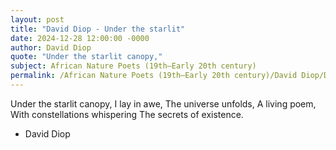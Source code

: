 ```yaml
---
layout: post
title: "David Diop - Under the starlit"
date: 2024-12-28 12:00:00 -0000
author: David Diop
quote: "Under the starlit canopy,"
subject: African Nature Poets (19th–Early 20th century)
permalink: /African Nature Poets (19th–Early 20th century)/David Diop/David Diop - Under the starlit
---
```


Under the starlit canopy,
I lay in awe,
The universe unfolds,
A living poem,  
With constellations whispering
The secrets of existence.

- David Diop
